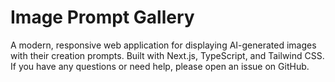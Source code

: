 # Image Prompt Gallery

A modern, responsive web application for displaying AI-generated images with their creation prompts. Built with Next.js, TypeScript, and Tailwind CSS.
If you have any questions or need help, please open an issue on GitHub.
